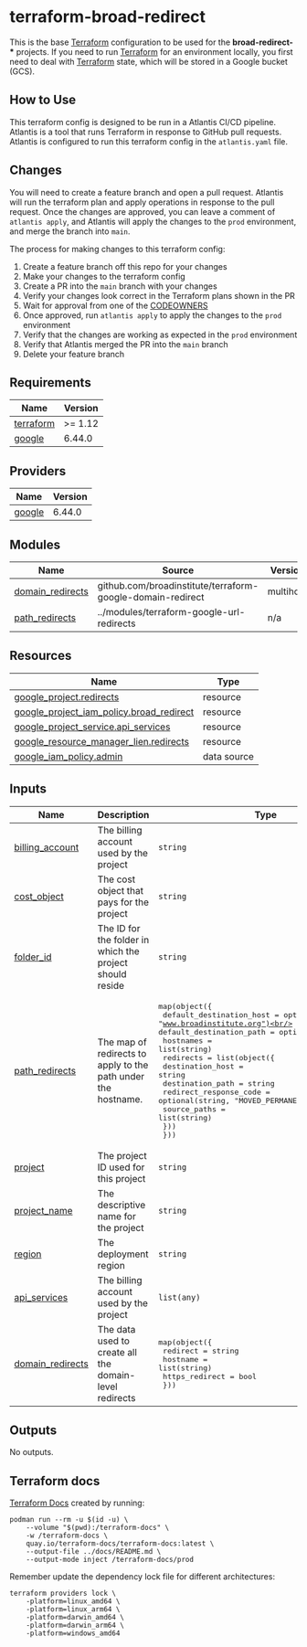 # terraform-broad-redirect

This is the base [Terraform][1] configuration to be used for the
**broad-redirect-\*** projects. If you need to run [Terraform][1] for an
environment locally, you first need to deal with [Terraform][1] state, which
will be stored in a Google bucket (GCS).

## How to Use

This terraform config is designed to be run in a Atlantis CI/CD pipeline.
Atlantis is a tool that runs Terraform in response to GitHub pull requests.
Atlantis is configured to run this terraform config in the `atlantis.yaml` file.

## Changes

You will need to create a feature branch and open a pull request. Atlantis will
run the terraform plan and apply operations in response to the pull request.
Once the changes are approved, you can leave a comment of `atlantis apply`, and
Atlantis will apply the changes to the `prod` environment, and merge the branch
into `main`.

The process for making changes to this terraform config:

1. Create a feature branch off this repo for your changes
1. Make your changes to the terraform config
1. Create a PR into the `main` branch with your changes
1. Verify your changes look correct in the Terraform plans shown in the PR
1. Wait for approval from one of the [CODEOWNERS](.github/CODEOWNERS)
1. Once approved, run `atlantis apply` to apply the changes to the `prod`
   environment
1. Verify that the changes are working as expected in the `prod` environment
1. Verify that Atlantis merged the PR into the `main` branch
1. Delete your feature branch

<!-- BEGIN_TF_DOCS -->
## Requirements

| Name | Version |
|------|---------|
| <a name="requirement_terraform"></a> [terraform](#requirement\_terraform) | >= 1.12 |
| <a name="requirement_google"></a> [google](#requirement\_google) | 6.44.0 |

## Providers

| Name | Version |
|------|---------|
| <a name="provider_google"></a> [google](#provider\_google) | 6.44.0 |

## Modules

| Name | Source | Version |
|------|--------|---------|
| <a name="module_domain_redirects"></a> [domain\_redirects](#module\_domain\_redirects) | github.com/broadinstitute/terraform-google-domain-redirect | multihost |
| <a name="module_path_redirects"></a> [path\_redirects](#module\_path\_redirects) | ../modules/terraform-google-url-redirects | n/a |

## Resources

| Name | Type |
|------|------|
| [google_project.redirects](https://registry.terraform.io/providers/hashicorp/google/6.44.0/docs/resources/project) | resource |
| [google_project_iam_policy.broad_redirect](https://registry.terraform.io/providers/hashicorp/google/6.44.0/docs/resources/project_iam_policy) | resource |
| [google_project_service.api_services](https://registry.terraform.io/providers/hashicorp/google/6.44.0/docs/resources/project_service) | resource |
| [google_resource_manager_lien.redirects](https://registry.terraform.io/providers/hashicorp/google/6.44.0/docs/resources/resource_manager_lien) | resource |
| [google_iam_policy.admin](https://registry.terraform.io/providers/hashicorp/google/6.44.0/docs/data-sources/iam_policy) | data source |

## Inputs

| Name | Description | Type | Default | Required |
|------|-------------|------|---------|:--------:|
| <a name="input_billing_account"></a> [billing\_account](#input\_billing\_account) | The billing account used by the project | `string` | n/a | yes |
| <a name="input_cost_object"></a> [cost\_object](#input\_cost\_object) | The cost object that pays for the project | `string` | n/a | yes |
| <a name="input_folder_id"></a> [folder\_id](#input\_folder\_id) | The ID for the folder in which the project should reside | `string` | n/a | yes |
| <a name="input_path_redirects"></a> [path\_redirects](#input\_path\_redirects) | The map of redirects to apply to the path under the hostname. | <pre>map(object({<br/>    default_destination_host = optional(string, "www.broadinstitute.org")<br/>    default_destination_path = optional(string, "/")<br/>    hostnames                = list(string)<br/>    redirects = list(object({<br/>      destination_host       = string<br/>      destination_path       = string<br/>      redirect_response_code = optional(string, "MOVED_PERMANENTLY_DEFAULT")<br/>      source_paths           = list(string)<br/>    }))<br/>  }))</pre> | n/a | yes |
| <a name="input_project"></a> [project](#input\_project) | The project ID used for this project | `string` | n/a | yes |
| <a name="input_project_name"></a> [project\_name](#input\_project\_name) | The descriptive name for the project | `string` | n/a | yes |
| <a name="input_region"></a> [region](#input\_region) | The deployment region | `string` | n/a | yes |
| <a name="input_api_services"></a> [api\_services](#input\_api\_services) | The billing account used by the project | `list(any)` | <pre>[<br/>  "compute.googleapis.com"<br/>]</pre> | no |
| <a name="input_domain_redirects"></a> [domain\_redirects](#input\_domain\_redirects) | The data used to create all the domain-level redirects | <pre>map(object({<br/>    redirect       = string<br/>    hostname       = list(string)<br/>    https_redirect = bool<br/>  }))</pre> | `{}` | no |

## Outputs

No outputs.

## Terraform docs

[Terraform Docs](https://terraform-docs.io/) created by running:

```Shell
podman run --rm -u $(id -u) \
    --volume "$(pwd):/terraform-docs" \
    -w /terraform-docs \
    quay.io/terraform-docs/terraform-docs:latest \
    --output-file ../docs/README.md \
    --output-mode inject /terraform-docs/prod
```

Remember update the dependency lock file for different architectures:

```Shell
terraform providers lock \
    -platform=linux_amd64 \
    -platform=linux_arm64 \
    -platform=darwin_amd64 \
    -platform=darwin_arm64 \
    -platform=windows_amd64
```

[1]: https://terraform.io/ "Terraform"
[2]: https://www.docker.com/ "Docker"
[3]: https://terragrunt.gruntwork.io/ "Terragrunt"
<!-- END_TF_DOCS -->
